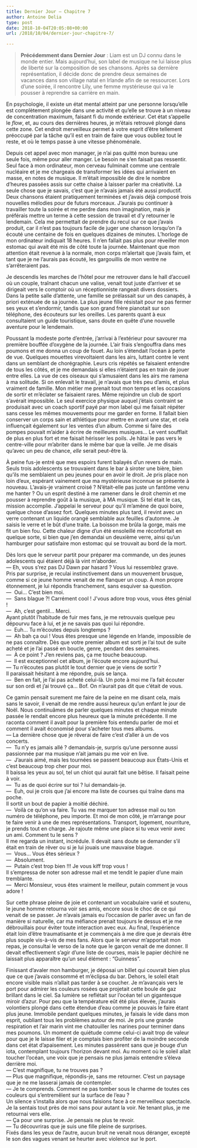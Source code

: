 ```yaml
---
title: Dernier Jour – Chapitre 7
author: Antoine Delia
type: post
date: 2018-10-04T20:05:08+00:00
url: /2018/10/04/dernier-jour-chapitre-7/

---
```

<blockquote class="wp-block-quote">
  <p>
    <strong>Précédemment dans Dernier Jour</strong> : Liam est un DJ connu dans le monde entier. Mais aujourd&#8217;hui, son label de musique ne lui laisse plus de liberté sur la composition de ses chansons. Après sa dernière représentation, il décide donc de prendre deux semaines de vacances dans son village natal en Irlande afin de se ressourcer. Lors d&#8217;une soirée, il rencontre Lily, une femme mystérieuse qui va le pousser à reprendre sa carrière en main.
  </p>
</blockquote>

En psychologie, il existe un état mental atteint par une personne lorsqu&#8217;elle est complètement plongée dans une activité et qu&#8217;elle se trouve à un niveau de concentration maximum, faisant fi du monde extérieur. Cet état s&#8217;appelle le _flow_, et, au cours des dernières heures, je m&#8217;étais retrouvé plongé dans cette zone. Cet endroit merveilleux permet à votre esprit d&#8217;être tellement préoccupé par la tâche qu&#8217;il est en train de faire que vous oubliez tout le reste, et où le temps passe à une vitesse phénoménale.

Depuis cet appel avec mon manager, je n&#8217;ai pas quitté mon bureau une seule fois, même pour aller manger. Le besoin ne s&#8217;en faisait pas ressentir. Seul face à mon ordinateur, mon cerveau fulminait comme une centrale nucléaire et je me chargeais de transformer les idées qui arrivaient en masse, en notes de musique. Il m&#8217;était impossible de dire le nombre d&#8217;heures passées assis sur cette chaise à laisser parler ma créativité. La seule chose que je savais, c&#8217;est que je n&#8217;avais jamais été aussi productif. Deux chansons étaient pratiquement terminées et j&#8217;avais déjà composé trois nouvelles mélodies pour de futurs morceaux. J&#8217;aurais pu continuer à travailler toute la soirée et me perdre dans mon imagination, mais je préférais mettre un terme à cette session de travail et d&#8217;y retourner le lendemain. Cela me permettait de prendre du recul sur ce que j&#8217;avais produit, car il n&#8217;est pas toujours facile de juger une chanson lorsqu&#8217;on l&#8217;a écouté une centaine de fois en quelques dizaines de minutes. L&#8217;horloge de mon ordinateur indiquait 18 heures. Il n&#8217;en fallait pas plus pour réveiller mon estomac qui avait été mis de côté toute la journée. Maintenant que mon attention était revenue à la normale, mon corps m&#8217;alertait que j&#8217;avais faim, et tant que je ne l&#8217;aurais pas écouté, les gargouillis de mon ventre ne s&#8217;arrêteraient pas.

Je descendis les marches de l&#8217;hôtel pour me retrouver dans le hall d&#8217;accueil où un couple, traînant chacun une valise, venait tout juste d&#8217;arriver et se dirigeait vers le comptoir où un réceptionniste rangeait divers dossiers. Dans la petite salle d&#8217;attente, une famille se prélassait sur un des canapés, à priori exténuée de sa journée. La plus jeune fille résistait pour ne pas fermer ses yeux et s&#8217;endormir, tandis que son grand frère pianotait sur son téléphone, des écouteurs sur les oreilles. Les parents quant à eux consultaient un guide touristique, sans doute en quête d&#8217;une nouvelle aventure pour le lendemain.

Poussant la modeste porte d&#8217;entrée, j&#8217;arrivai à l&#8217;extérieur pour savourer ma première bouffée d&#8217;oxygène de la journée. L&#8217;air frais s&#8217;engouffra dans mes poumons et me donna un coup de fouet. Au loin s&#8217;étendait l&#8217;océan à perte de vue. Quelques mouettes virevoltaient dans les airs, luttant contre le vent dans un semblant de chorégraphie. Leurs cris répétés se faisaient entendre de tous les côtés, et je me demandais si elles n&#8217;étaient pas en train de jouer entre elles. La vue de ces oiseaux qui s&#8217;amusaient dans les airs me ramena à ma solitude. Si on enlevait le travail, je n&#8217;avais que très peu d&#8217;amis, et plus vraiment de famille. Mon métier me prenait tout mon temps et les occasions de sortir et m&#8217;éclater se faisaient rares. Même rejoindre un club de sport s&#8217;avérait impossible. Le seul exercice physique auquel j&#8217;étais contraint se produisait avec un coach sportif payé par mon label qui me faisait répéter sans cesse les mêmes mouvements pour me garder en forme. Il fallait bien conserver un corps sain et athlétique pour mettre en avant une star, et cela influençait également sur les ventes d&#8217;un album. Comme si faire des pompes pouvait m&#8217;aider à écrire de meilleures musiques&#8230; Le vent soufflait de plus en plus fort et me faisait hérisser les poils. Je hâtai le pas vers le centre-ville pour m&#8217;abriter dans le même bar que la veille. Je me disais qu&#8217;avec un peu de chance, _elle_ serait peut-être là.

À peine fus-je entré que mes espoirs furent balayés d&#8217;un revers de main. Seuls trois adolescents se trouvaient dans le bar à siroter une bière, bien qu&#8217;ils me semblaient un peu jeunes pour en avoir le droit. Je pris place non loin d&#8217;eux, espérant vainement que ma mystérieuse inconnue se présente à nouveau. L&#8217;avais-je vraiment croisé ? N&#8217;était-elle pas juste un fantôme venu me hanter ? Ou un esprit destiné à me ramener dans le droit chemin et me pousser à reprendre goût à la musique, à MA musique. Si tel était le cas, mission accomplie. J&#8217;appelai le serveur pour qu&#8217;il m&#8217;amène de quoi boire, quelque chose d&#8217;assez fort. Quelques minutes plus tard, il revint avec un verre contenant un liquide orangé semblable aux feuilles d&#8217;automne. Je saisis le verre et le bût d&#8217;une traite. La boisson me brûla la gorge, mais me fit un bien fou. Cette chaleur digne d&#8217;un été ensoleillé me réconfortait en quelque sorte, si bien que j&#8217;en demandai un deuxième verre, ainsi qu&#8217;un hamburger pour satisfaire mon estomac qui se trouvait au bord de la mort.

Dès lors que le serveur partit pour préparer ma commande, un des jeunes adolescents qui étaient déjà là vint m&#8217;aborder.  
— Eh, vous s&#8217;rez pas DJ Dawn par hasard ? Vous lui ressemblez grave.  
Pris par surprise, je reculai instinctivement dans un mouvement brusque, comme si ce jeune homme venait de me flanquer un coup. À mon propre étonnement, je lui répondis franchement, sans esquiver sa question.  
—  Oui&#8230; C&#8217;est bien moi.  
—  Sans blague ?! Carrément cool ! J&#8217;vous adore trop vous, vous êtes génial !  
—  Ah, c&#8217;est gentil&#8230; Merci.  
Ayant plutôt l&#8217;habitude de fuir mes fans, je me retrouvais quelque peu dépourvu face à lui, et je ne savais pas quoi lui répondre.  
—  Euh&#8230; Tu m&#8217;écoutes depuis longtemps ?  
—  Ah bah ça oui ! Vous êtes presque une légende en Irlande, impossible de ne pas connaître. Dès que votre premier album est sorti je l&#8217;ai tout de suite acheté et je l&#8217;ai passé en boucle, genre, pendant des semaines.  
—  À ce point ? J&#8217;en reviens pas, ça me touche beaucoup.  
—  Il est exceptionnel cet album, je l&#8217;écoute encore aujourd&#8217;hui.  
— Tu n&#8217;écoutes pas plutôt le tout dernier que je viens de sortir ?  
Il paraissait hésitant à me répondre, puis se lança.  
—  Ben en fait, je l&#8217;ai pas acheté celui-là. Un pote à moi me l&#8217;a fait écouter sur son ordi et j&#8217;ai trouvé ça&#8230; Bof. On n&#8217;aurait pas dit que c&#8217;était de vous.

Ce gamin pensait surement me faire de la peine en me disant cela, mais sans le savoir, il venait de me rendre aussi heureux qu&#8217;un enfant le jour de Noël. Nous continuâmes de parler quelques minutes et chaque minute passée le rendait encore plus heureux que la minute précédente. Il me raconta comment il avait pour la première fois entendu parler de moi et  comment il avait économisé pour s&#8217;acheter tous mes albums.  
— La dernière chose que je rêverai de faire c&#8217;est d&#8217;aller à un de vos concerts.  
—  Tu n&#8217;y es jamais allé ? demandais-je, surpris qu&#8217;une personne aussi passionnée par ma musique n&#8217;ait jamais pu me voir en live.  
—  J&#8217;aurais aimé, mais les tournées se passent beaucoup aux États-Unis et c&#8217;est beaucoup trop cher pour moi.  
Il baissa les yeux au sol, tel un chiot qui aurait fait une bêtise. Il faisait peine à voir.  
—  Tu as de quoi écrire sur toi ? lui demandais-je.  
—  Euh, oui je crois que j&#8217;ai encore ma liste de courses qui traîne dans ma poche.  
Il sortit un bout de papier à moitié déchiré.  
—  Voilà ce qu&#8217;on va faire. Tu vas me marquer ton adresse mail ou ton numéro de téléphone, peu importe. Et moi de mon côté, je m&#8217;arrange pour te faire venir à une de mes représentations. Transport, logement, nourriture, je prends tout en charge. Je rajoute même une place si tu veux venir avec un ami. Comment tu le sens ?  
Il me regarda un instant, incrédule. Il devait sans doute se demander s&#8217;il était en train de rêver ou si je lui jouais une mauvaise blague.  
—  Vous&#8230; Vous êtes sérieux ?  
—  Absolument.  
—  Putain c&#8217;est trop bien !!! Je vous kiff trop vous !  
Il s&#8217;empressa de noter son adresse mail et me tendit le papier d&#8217;une main tremblante.  
—  Merci Monsieur, vous êtes vraiment le meilleur, putain comment je vous adore !

Sur cette phrase pleine de joie et contenant un vocabulaire varié et soutenu, le jeune homme retourna voir ses amis, encore sous le choc de ce qui venait de se passer. Je n&#8217;avais jamais eu l&#8217;occasion de parler avec un fan de manière si naturelle, car ma méfiance prenait toujours le dessus et je me débrouillais pour éviter toute interaction avec eux. Au final, l&#8217;expérience était loin d&#8217;être traumatisante et je commençais à me dire que je devrais être plus souple vis-à-vis de mes fans. Alors que le serveur m&#8217;apportait mon repas, je consultai le verso de la note que le garçon venait de me donner. Il devait effectivement s&#8217;agir d&#8217;une liste de courses, mais le papier déchiré ne laissait plus apparaître qu&#8217;un seul élément : &#8220;Guinness&#8221;.

Finissant d&#8217;avaler mon hamburger, je déposai un billet qui couvrait bien plus que ce que j&#8217;avais consommé et m&#8217;éclipsa du bar. Dehors, le soleil était encore visible mais n&#8217;allait pas tarder à se coucher. Je m&#8217;avançais vers le port pour admirer les couleurs rosées que projetait cette boule de gaz brillant dans le ciel. Sa lumière se reflétait sur l&#8217;océan tel un gigantesque miroir d&#8217;azur. Pour peu que la température eût été plus élevée, j&#8217;aurais volontiers plongé dans cette étendue d&#8217;eau comme je pouvais le faire étant plus jeune. Immobile pendant quelques minutes, je faisais le vide dans mon esprit, oubliant tous les problèmes autour de moi. Je pris une grande respiration et l&#8217;air marin vint me chatouiller les narines pour terminer dans mes poumons. Un moment de quiétude comme celui-ci avait trop de valeur pour que je le laisse filer et je comptais bien profiter de la moindre seconde dans cet état d&#8217;apaisement. Les minutes passèrent sans que je bouge d&#8217;un iota, contemplant toujours l&#8217;horizon devant moi. Au moment où le soleil allait toucher l&#8217;océan, une voix que je pensais ne plus jamais entendre s&#8217;éleva derrière moi.  
— C&#8217;est magnifique, tu ne trouves pas ?  
— Plus que magnifique, répondis-je, sans me retourner. C&#8217;est un paysage que je ne me lasserai jamais de contempler.  
— Je te comprends. Comment ne pas tomber sous le charme de toutes ces couleurs qui s&#8217;entremêlent sur la surface de l&#8217;eau ?  
Un silence s&#8217;installa alors que nous faisions face à ce merveilleux spectacle. Je la sentais tout près de moi sans pour autant la voir. Ne tenant plus, je me retournai vers elle.  
— Ça pour une surprise. Je pensais ne plus te revoir.  
— Tu découvriras que je suis une fille pleine de surprises.  
Fixés dans les yeux de l&#8217;autre, aucun bruit ne venait nous déranger, excepté le son des vagues venant se heurter avec violence sur le port.